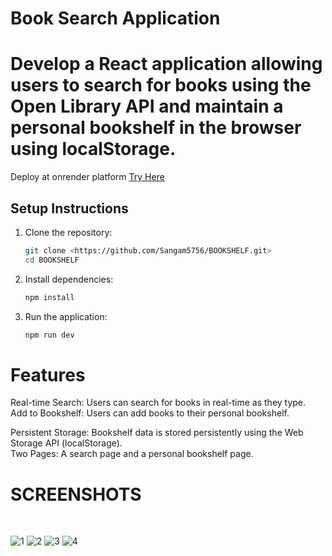 # Book Search Application

# Develop a React application allowing users to search for books using the Open Library API and maintain a personal bookshelf in the browser using localStorage.

Deploy at onrender platform  <a href="https://bookshelf-k0iy.onrender.com/">Try Here</a>

## Setup Instructions

1. Clone the repository:
    ```bash
    git clone <https://github.com/Sangam5756/BOOKSHELF.git>
    cd BOOKSHELF
    ```

2. Install dependencies:
    ```bash
    npm install
    ```

3. Run the application:
    ```bash
    npm run dev
    ```


# Features
Real-time Search: Users can search for books in real-time as they type.
<br>
Add to Bookshelf: Users can add books to their personal bookshelf.


Persistent Storage: Bookshelf data is stored persistently using the Web Storage API (localStorage).
<br>
Two Pages: A search page and a personal bookshelf page.

# SCREENSHOTS

 <br>
 
 ![1](https://github.com/Sangam5756/BOOKSHELF/assets/132483734/cac22575-f411-4578-bcc6-778129d14824)
![2](https://github.com/Sangam5756/BOOKSHELF/assets/132483734/a749f7e2-1642-4700-b5c7-1e7a3fffcf33)
![3](https://github.com/Sangam5756/BOOKSHELF/assets/132483734/b325bcbc-ec18-4bab-b227-677c7524ddcf)
![4](https://github.com/Sangam5756/BOOKSHELF/assets/132483734/ff775b58-7cd3-4a39-bf71-afb09a668bbb)






